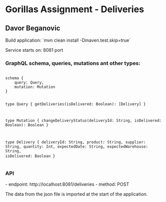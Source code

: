 <h1>Gorillas Assignment - Deliveries</h1>
<h2>Davor Beganovic</h2>
Build application:
`mvn clean install -Dmaven.test.skip=true`

Service starts on: 8081 port

<h3>GraphQL schema, queries, mutations ant other types: </h3>
<pre>
<code>
schema {
    query: Query,
    mutation: Mutation
}

type Query {
    getDeliveries(isDelivered: Boolean): [Delivery]
}

type Mutation {
    changeDeliveryStatus(deliveryId: String, isDelivered: Boolean): Boolean
}

type Delivery {
    deliveryId: String,
    product: String,
    supplier: String,
    quantity: Int,
    expectedDate: String,
    expectedWarehouse: String,
    isDelivered: Boolean
}
</code>
</pre>

<h3>API</h3>
- endpoint: http://localhost:8081/deliveries
- method: POST

The data from the json file is imported at the start of the application.